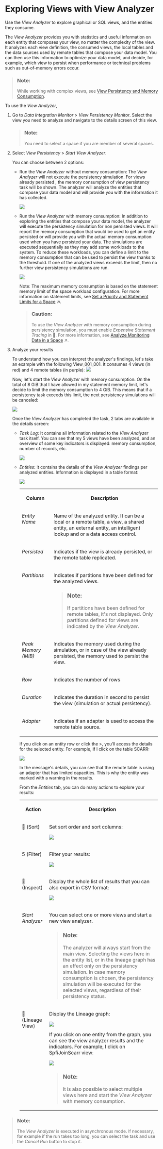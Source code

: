 <!-- loio8921e5acf2ad4c8a98073edae4c214c7 -->

<link rel="stylesheet" type="text/css" href="../css/sap-icons.css"/>

# Exploring Views with View Analyzer

Use the *View Analyzer* to explore graphical or SQL views, and the entities they consume.

The *View Analyzer* provides you with statistics and useful information on each entity that composes your view, no matter the complexity of the view. It analyzes each view definition, the consumed views, the local tables and the data sources used by remote tables that compose your data model. You can then use this information to optimize your data model, and decide, for example, which view to persist when performance or technical problems such as out-of-memory errors occur.

> ### Note:  
> While working with complex views, see [View Persistency and Memory Consumption](view-persistency-and-memory-consumption-e3d0495.md).

To use the *View Analyzer*,

1.  Go to *Data Integration Monitor* \> *View Persistency Monitor*. Select the view you need to analyze and navigate to the details screen of this view.

    > ### Note:  
    > You need to select a space if you are member of several spaces.

2.  Select *View Persistency* \> *Start View Analyzer*.

    You can choose between 2 options:

    -   Run the *View Analyzer* without memory consumption: The *View Analyzer* will not execute the persistency simulation. For views already persisted , the memory consumption of view persistency task will be shown. The analyzer will analyze the entities that compose your data model and will provide you with the information it has collected.

        ![](images/View_Analyzer_Settings_Without_Memory_Consumption_cff6761.png)

    -   Run the *View Analyzer* with memory consumption: In addition to exploring the entities that compose your data model, the analyzer will execute the persistency simulation for non persisted views. It will report the memory consumption that would be used to get an entity persisted or will provide you with the actual memory consumption used when you have persisted your data. The simulations are executed sequentially as they may add some workloads to the system. To reduce these workloads, you can define a limit to the memory consumption that can be used to persist the view thanks to the threshold. If one of the analyzed views exceeds the limit, then no further view persistency simulations are run.

        ![](images/View_Analyzer_Settings_With_Memory_Consumption_6fe57f8.png)

        Note: The maximum memory consumption is based on the statement memory limit of the space workload configuration. For more information on statement limits, see [Set a Priority and Statement Limits for a Space](https://help.sap.com/viewer/9f804b8efa8043539289f42f372c4862/cloud/en-US/d66ac1efb5054068a104c4559b72d272.html "Use the properties in the Workload Management section to prioritize between spaces for resource consumption and set limits to the amount of memory and threads that a space can consume.") :arrow_upper_right:.

        > ### Caution:  
        > To use the *View Analyzer* with memory consumption during persistency simulation, you must enable *Expensive Statement Tracing* in :wrench:. For more information, see [Analyze Monitoring Data in a Space](https://help.sap.com/viewer/9f804b8efa8043539289f42f372c4862/cloud/en-US/9cd0691c44a74f2aa47b52f615f74433.html "Define the two spaces dedicated to monitoring SAP Datasphere (such as monitoring the database for resource consumption).") :arrow_upper_right:.


3.  Analyze your results

    To understand how you can interpret the analyzer's findings, let's take an example with the following View\_001\_001. It consumes 4 views \(in red\) and 4 remote tables \(in purple\): ![](images/View_Analyzer_Example_with_an_Analyzed_View_a5955d0.png)

    Now, let's start the *View Analyzer* with memory consumption. On the total of 8 GiB that I have allowed in my statement memory limit, let's decide to limit the memory consumption to 4 GiB. This means that if a persistency task exceeds this limit, the next persistency simulations will be canceled:

     ![](images/View_Analyzer_Settings_ec24c8a.png)

    Once the *View Analyzer* has completed the task, 2 tabs are available in the details screen:

    -   *Task Log*: It contains all information related to the *View Analyzer* task itself. You can see that my 5 views have been analyzed, and an overview of some key indicators is displayed: memory consumption, number of records, etc.

        ![](images/TaskLog_AnalyzedView_cc9147b.png)

    -   *Entities*: It contains the details of the *View Analyzer* findings per analyzed entities. Information is displayed in a table format:

         ![](images/Analyzed_View_Entities_tab_ac6253e.png)


        <table>
        <tr>
        <th valign="top">

        Column


        
        </th>
        <th valign="top">

        Description


        
        </th>
        </tr>
        <tr>
        <td valign="top">

        *Entity Name*


        
        </td>
        <td valign="top">

        Name of the analyzed entity. It can be a local or a remote table, a view, a shared entity, an external entity, an intelligent lookup and or a data access control.


        
        </td>
        </tr>
        <tr>
        <td valign="top">

        *Persisted*


        
        </td>
        <td valign="top">

        Indicates if the view is already persisted, or the remote table replicated.


        
        </td>
        </tr>
        <tr>
        <td valign="top">

        *Partitions*


        
        </td>
        <td valign="top">

        Indicates if partitions have been defined for the analyzed views.

        > ### Note:  
        > If partitions have been defined for remote tables, it's not displayed. Only partitions defined for views are indicated by the *View Analyzer*.


        
        </td>
        </tr>
        <tr>
        <td valign="top">

        *Peak Memory \(MiB\)*


        
        </td>
        <td valign="top">

        Indicates the memory used during the simulation, or in case of the view already persisted, the memory used to persist the view.


        
        </td>
        </tr>
        <tr>
        <td valign="top">

        *Row*


        
        </td>
        <td valign="top">

        Indicates the number of rows


        
        </td>
        </tr>
        <tr>
        <td valign="top">

        *Duration*


        
        </td>
        <td valign="top">

        Indicates the duration in second to persist the view \(simulation or actual persistency\).


        
        </td>
        </tr>
        <tr>
        <td valign="top">

        *Adapter*


        
        </td>
        <td valign="top">

        Indicates if an adapter is used to access the remote table source.


        
        </td>
        </tr>
        </table>
        
        If you click on an entity row or click the \>, you'll access the details for the selected entity. For example, if I click on the table SCARR:

         ![](images/ViewAnlayzer_OneEntityDetails_6d347d9.png)

        In the message's details, you can see that the remote table is using an adapter that has limited capacities. This is why the entity was marked with a warning in the results.

        From the *Entities* tab, you can do many actions to explore your results:


        <table>
        <tr>
        <th valign="top">

        Action


        
        </th>
        <th valign="top">

        Description


        
        </th>
        </tr>
        <tr>
        <td valign="top">

        <span class="FPA-icons"></span> \(Sort\)


        
        </td>
        <td valign="top">

        Set sort order and sort columns:

        ![](images/Sort_View_Analyzer_Results_dd1987f.png)


        
        </td>
        </tr>
        <tr>
        <td valign="top">

        <span class="SAP-icons"></span> \(Filter\)


        
        </td>
        <td valign="top">

        Filter your results:

        ![](images/Filter_View_Analyzer_Results_1615f32.png)


        
        </td>
        </tr>
        <tr>
        <td valign="top">

         <span class="FPA-icons"></span> \(Inspect\)


        
        </td>
        <td valign="top">

        Display the whole list of results that you can also export in CSV format:

        ![](images/View_Analyzer_Full_list_of_Results_6fb1d68.png)


        
        </td>
        </tr>
        <tr>
        <td valign="top">

        *Start Analyzer*


        
        </td>
        <td valign="top">

        You can select one or more views and start a new view analyzer.

        > ### Note:  
        > The analyzer will always start from the main view. Selecting the views here in the entity list, or in the lineage graph has an effect only on the persistency simulation. In case memory consumption is chosen, the persistency simulation will be executed for the selected views, regardless of their persistency status.


        
        </td>
        </tr>
        <tr>
        <td valign="top">

        <span class="FPA-icons"></span> \(Lineage View\)


        
        </td>
        <td valign="top">

        Display the Lineage graph:

        ![](images/View_Analyzer_Impact_and_Lineage_graph_fcf57ea.png)

        If you click on one entity from the graph, you can see the view analyzer results and the indicators. For example, I click on SpfiJoinScarr view:

        ![](images/Graph_View_for_one_Entity_Details_cad8d32.png)

        > ### Note:  
        > It is also possible to select multiple views here and start the *View Analyzer* with memory consumption.


        
        </td>
        </tr>
        </table>
        


> ### Note:  
> The *View Analyzer* is executed in asynchronous mode. If necessary, for example if the run takes too long, you can select the task and use the *Cancel Run* button to stop it.

